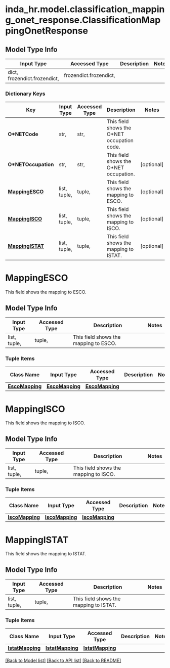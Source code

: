 # inda_hr.model.classification_mapping_onet_response.ClassificationMappingOnetResponse

## Model Type Info
Input Type | Accessed Type | Description | Notes
------------ | ------------- | ------------- | -------------
dict, frozendict.frozendict,  | frozendict.frozendict,  |  | 

### Dictionary Keys
Key | Input Type | Accessed Type | Description | Notes
------------ | ------------- | ------------- | ------------- | -------------
**O*NETCode** | str,  | str,  | This field shows the O*NET occupation code. | 
**O*NETOccupation** | str,  | str,  | This field shows the O*NET occupation. | [optional] 
**[MappingESCO](#MappingESCO)** | list, tuple,  | tuple,  | This field shows the mapping to ESCO. | [optional] 
**[MappingISCO](#MappingISCO)** | list, tuple,  | tuple,  | This field shows the mapping to ISCO. | [optional] 
**[MappingISTAT](#MappingISTAT)** | list, tuple,  | tuple,  | This field shows the mapping to ISTAT. | [optional] 

# MappingESCO

This field shows the mapping to ESCO.

## Model Type Info
Input Type | Accessed Type | Description | Notes
------------ | ------------- | ------------- | -------------
list, tuple,  | tuple,  | This field shows the mapping to ESCO. | 

### Tuple Items
Class Name | Input Type | Accessed Type | Description | Notes
------------- | ------------- | ------------- | ------------- | -------------
[**EscoMapping**](EscoMapping.md) | [**EscoMapping**](EscoMapping.md) | [**EscoMapping**](EscoMapping.md) |  | 

# MappingISCO

This field shows the mapping to ISCO.

## Model Type Info
Input Type | Accessed Type | Description | Notes
------------ | ------------- | ------------- | -------------
list, tuple,  | tuple,  | This field shows the mapping to ISCO. | 

### Tuple Items
Class Name | Input Type | Accessed Type | Description | Notes
------------- | ------------- | ------------- | ------------- | -------------
[**IscoMapping**](IscoMapping.md) | [**IscoMapping**](IscoMapping.md) | [**IscoMapping**](IscoMapping.md) |  | 

# MappingISTAT

This field shows the mapping to ISTAT.

## Model Type Info
Input Type | Accessed Type | Description | Notes
------------ | ------------- | ------------- | -------------
list, tuple,  | tuple,  | This field shows the mapping to ISTAT. | 

### Tuple Items
Class Name | Input Type | Accessed Type | Description | Notes
------------- | ------------- | ------------- | ------------- | -------------
[**IstatMapping**](IstatMapping.md) | [**IstatMapping**](IstatMapping.md) | [**IstatMapping**](IstatMapping.md) |  | 

[[Back to Model list]](../../README.md#documentation-for-models) [[Back to API list]](../../README.md#documentation-for-api-endpoints) [[Back to README]](../../README.md)

